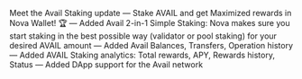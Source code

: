 Meet the Avail Staking update — Stake AVAIL and get Maximized rewards in Nova Wallet! 🏆
— Added Avail 2-in-1 Simple Staking: Nova makes sure you start staking in the best possible way (validator or pool staking) for your desired AVAIL amount
— Added Avail Balances, Transfers, Operation history
— Added AVAIL Staking analytics: Total rewards, APY, Rewards history, Status
— Added DApp support for the Avail network